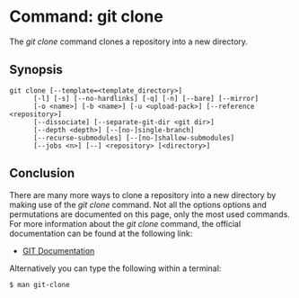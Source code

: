 # Command: git clone
The *git clone* command clones a repository into a new directory.

## Synopsis
```
git clone [--template=<template_directory>]
	  [-l] [-s] [--no-hardlinks] [-q] [-n] [--bare] [--mirror]
	  [-o <name>] [-b <name>] [-u <upload-pack>] [--reference <repository>]
	  [--dissociate] [--separate-git-dir <git dir>]
	  [--depth <depth>] [--[no-]single-branch]
	  [--recurse-submodules] [--[no-]shallow-submodules]
	  [--jobs <n>] [--] <repository> [<directory>]
```

## Conclusion
There are many more ways to clone a repository into a new directory by making use
of the *git clone* command. Not all the options options and permutations are documented
on this page, only the most used commands. For more information about the *git clone*
command, the official documentation can be found at the following link:

* [GIT Documentation](https://git-scm.com/docs/git-clone)

Alternatively you can type the following within a terminal:
```bash
$ man git-clone
```
